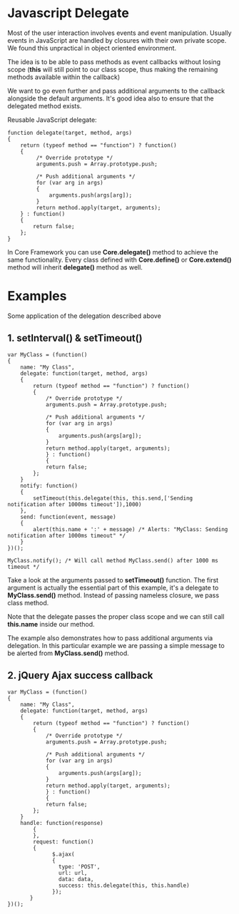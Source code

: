 # Javascript Delegate #

Most of the user interaction involves events and event manipulation. Usually events in JavaScript are handled by closures with their own private scope. We found this unpractical in object oriented environment.

The idea is to be able to pass methods as event callbacks without losing scope (**this** will still point to our class scope, thus making the remaining methods available within the callback)

We want to go even further and pass additional arguments to the callback alongside the default arguments. It's good idea also to ensure that the delegated method exists.

Reusable JavaScript delegate:
```
function delegate(target, method, args)
{
    return (typeof method == "function") ? function() 
    { 
         /* Override prototype */
         arguments.push = Array.prototype.push;
            
         /* Push additional arguments */
         for (var arg in args)
         {
             arguments.push(args[arg]);
         }
         return method.apply(target, arguments); 
    } : function()
    {
        return false;
    };
}
```

In Core Framework you can use **Core.delegate()** method to achieve the same functionality. Every class defined with **Core.define()** or **Core.extend()** method will inherit **delegate()** method as well.

# Examples #
Some application of the delegation described above
## 1. setInterval() & setTimeout() ##
```
var MyClass = (function()
{
	name: "My Class",
	delegate: function(target, method, args)
	{
		return (typeof method == "function") ? function() 
		{ 
			/* Override prototype */
			arguments.push = Array.prototype.push;
			
			/* Push additional arguments */
			for (var arg in args)
			{
				arguments.push(args[arg]);
			}
			return method.apply(target, arguments); 
			} : function()
			{
			return false;
		};
	}
	notify: function()
	{
		setTimeout(this.delegate(this, this.send,['Sending notification after 1000ms timeout']),1000)
	},
	send: function(event, message)
	{
		alert(this.name + ':' + message) /* Alerts: "MyClass: Sending notification after 1000ms timeout" */
	}
})();

MyClass.notify(); /* Will call method MyClass.send() after 1000 ms timeout */
```
Take a look at the arguments passed to **setTimeout()** function. The first argument is actually the essential part of this example, it's a delegate to **MyClass.send()** method. Instead of passing nameless closure, we pass class method.

Note that the delegate passes the proper class scope and we can still call **this.name** inside our method.

The example also demonstrates how to pass additional arguments via delegation. In this particular example we are passing a simple message to be alerted from **MyClass.send()** method.

## 2. jQuery Ajax success callback ##


```
var MyClass = (function()
{
	name: "My Class",
	delegate: function(target, method, args)
	{
		return (typeof method == "function") ? function() 
		{ 
			/* Override prototype */
			arguments.push = Array.prototype.push;
			
			/* Push additional arguments */
			for (var arg in args)
			{
				arguments.push(args[arg]);
			}
			return method.apply(target, arguments); 
			} : function()
			{
			return false;
		};
	}
	handle: function(response)
        {
        },
        request: function()
        {
              $.ajax(
              {
	            type: 'POST',
	            url: url,
	            data: data,
	            success: this.delegate(this, this.handle)
              });
       }
})();
```